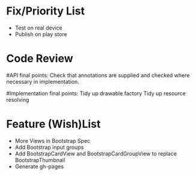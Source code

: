 Fix/Priority List
=============

* Test on real device
* Publish on play store

Code Review
===========

#API final points:
Check that annotations are supplied and checked where necessary in implementation.

#Implementation final points:
Tidy up drawable factory
Tidy up resource resolving






Feature (Wish)List
=============
* More Views in Bootstrap Spec
* Add Bootstrap input groups
* Add BootstrapCardView and BootstrapCardGroupView to replace BootstrapThumbnail
* Generate gh-pages
